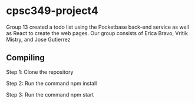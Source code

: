 # cpsc349-project4
Group 13 created a todo list using the Pocketbase back-end service as well as React to create the web pages.
Our group consists of Erica Bravo, Vritik Mistry, and Jose Gutierrez
## Compiling
Step 1:
    Clone the repository
    
Step 2: 
     Run the command npm install 
     
Step 3:
    Run the command npm start
